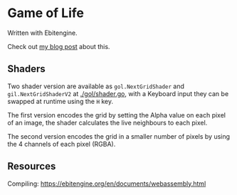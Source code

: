 # Game of Life

Written with Ebitengine.

Check out [my blog post](https://blog.manuelpepe.com/posts/004-game-of-life/) about this.

## Shaders

Two shader version are available as `gol.NextGridShader` and `gil.NextGridShaderV2` at [./gol/shader.go](./gol/shader.go), with a Keyboard input they can be swapped at runtime using the `H` key.

The first version encodes the grid by setting the Alpha value on each pixel of an image, the shader calculates the live neighbours to each pixel.

The second version encodes the grid in a smaller number of pixels by using the 4 channels of each pixel (RGBA). 


## Resources

Compiling: https://ebitengine.org/en/documents/webassembly.html
